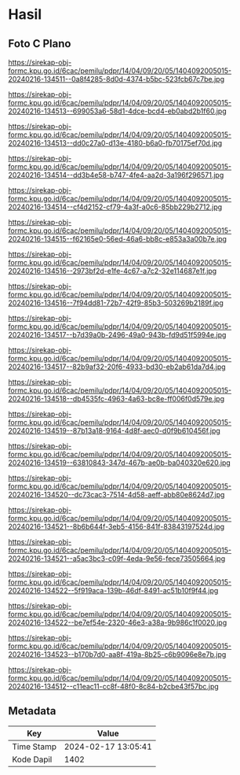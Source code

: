 # Hasil

## Foto C Plano

https://sirekap-obj-formc.kpu.go.id/6cac/pemilu/pdpr/14/04/09/20/05/1404092005015-20240216-134511--0a8f4285-8d0d-4374-b5bc-523fcb67c7be.jpg

https://sirekap-obj-formc.kpu.go.id/6cac/pemilu/pdpr/14/04/09/20/05/1404092005015-20240216-134513--699053a6-58d1-4dce-bcd4-eb0abd2b1f60.jpg

https://sirekap-obj-formc.kpu.go.id/6cac/pemilu/pdpr/14/04/09/20/05/1404092005015-20240216-134513--dd0c27a0-d13e-4180-b6a0-fb70175ef70d.jpg

https://sirekap-obj-formc.kpu.go.id/6cac/pemilu/pdpr/14/04/09/20/05/1404092005015-20240216-134514--dd3b4e58-b747-4fe4-aa2d-3a196f296571.jpg

https://sirekap-obj-formc.kpu.go.id/6cac/pemilu/pdpr/14/04/09/20/05/1404092005015-20240216-134514--cf4d2152-cf79-4a3f-a0c6-85bb229b2712.jpg

https://sirekap-obj-formc.kpu.go.id/6cac/pemilu/pdpr/14/04/09/20/05/1404092005015-20240216-134515--f62165e0-56ed-46a6-bb8c-e853a3a00b7e.jpg

https://sirekap-obj-formc.kpu.go.id/6cac/pemilu/pdpr/14/04/09/20/05/1404092005015-20240216-134516--2973bf2d-e1fe-4c67-a7c2-32e114687e1f.jpg

https://sirekap-obj-formc.kpu.go.id/6cac/pemilu/pdpr/14/04/09/20/05/1404092005015-20240216-134516--7f94dd81-72b7-42f9-85b3-503269b2189f.jpg

https://sirekap-obj-formc.kpu.go.id/6cac/pemilu/pdpr/14/04/09/20/05/1404092005015-20240216-134517--b7d39a0b-2496-49a0-943b-fd9d51f5994e.jpg

https://sirekap-obj-formc.kpu.go.id/6cac/pemilu/pdpr/14/04/09/20/05/1404092005015-20240216-134517--82b9af32-20f6-4933-bd30-eb2ab61da7d4.jpg

https://sirekap-obj-formc.kpu.go.id/6cac/pemilu/pdpr/14/04/09/20/05/1404092005015-20240216-134518--db4535fc-4963-4a63-bc8e-ff006f0d579e.jpg

https://sirekap-obj-formc.kpu.go.id/6cac/pemilu/pdpr/14/04/09/20/05/1404092005015-20240216-134519--87b13a18-9164-4d8f-aec0-d0f9b610456f.jpg

https://sirekap-obj-formc.kpu.go.id/6cac/pemilu/pdpr/14/04/09/20/05/1404092005015-20240216-134519--63810843-347d-467b-ae0b-ba040320e620.jpg

https://sirekap-obj-formc.kpu.go.id/6cac/pemilu/pdpr/14/04/09/20/05/1404092005015-20240216-134520--dc73cac3-7514-4d58-aeff-abb80e8624d7.jpg

https://sirekap-obj-formc.kpu.go.id/6cac/pemilu/pdpr/14/04/09/20/05/1404092005015-20240216-134521--8b6b644f-3eb5-4156-841f-83843197524d.jpg

https://sirekap-obj-formc.kpu.go.id/6cac/pemilu/pdpr/14/04/09/20/05/1404092005015-20240216-134521--a5ac3bc3-c09f-4eda-9e56-fece73505664.jpg

https://sirekap-obj-formc.kpu.go.id/6cac/pemilu/pdpr/14/04/09/20/05/1404092005015-20240216-134522--5f919aca-139b-46df-8491-ac51b10f9f44.jpg

https://sirekap-obj-formc.kpu.go.id/6cac/pemilu/pdpr/14/04/09/20/05/1404092005015-20240216-134522--be7ef54e-2320-46e3-a38a-9b986c1f0020.jpg

https://sirekap-obj-formc.kpu.go.id/6cac/pemilu/pdpr/14/04/09/20/05/1404092005015-20240216-134523--b170b7d0-aa8f-419a-8b25-c6b9096e8e7b.jpg

https://sirekap-obj-formc.kpu.go.id/6cac/pemilu/pdpr/14/04/09/20/05/1404092005015-20240216-134512--c11eac11-cc8f-48f0-8c84-b2cbe43f57bc.jpg


## Metadata

| Key        | Value               |
| ---------- | ------------------- |
| Time Stamp | 2024-02-17 13:05:41 |
| Kode Dapil | 1402                |



